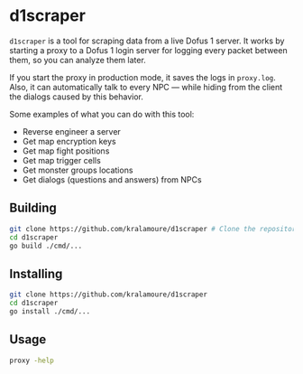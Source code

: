 # d1scraper

`d1scraper` is a tool for scraping data from a live Dofus 1 server. It works by starting a proxy to a Dofus 1 login
server for logging every packet between them, so you can analyze them later.

If you start the proxy in production mode, it saves the logs in `proxy.log`. Also, it can automatically talk to every
NPC — while hiding from the client the dialogs caused by this behavior.

Some examples of what you can do with this tool:

- Reverse engineer a server
- Get map encryption keys
- Get map fight positions
- Get map trigger cells
- Get monster groups locations
- Get dialogs (questions and answers) from NPCs

## Building

```sh
git clone https://github.com/kralamoure/d1scraper # Clone the repository
cd d1scraper
go build ./cmd/...
```

## Installing

```sh
git clone https://github.com/kralamoure/d1scraper
cd d1scraper
go install ./cmd/...
```

## Usage

```sh
proxy -help
```
